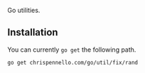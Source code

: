Go utilities.

Installation
------------
You can currently `go get` the following path.

    go get chrispennello.com/go/util/fix/rand
